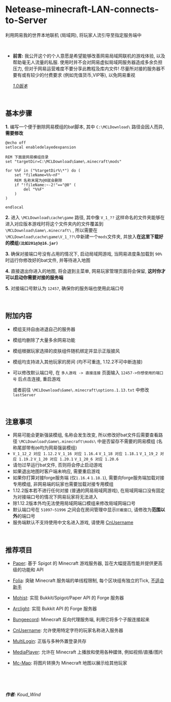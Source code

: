 # Netease-minecraft-LAN-connects-to-Server
利用网易我的世界本地联机 (局域网), 将玩家人流引导至指定服务端中

<br>

* **前言:** 我公开这个的个人意愿是希望能够改善网易局域网联机的游戏体验, 以及帮助毫无人流量的私服. 使用时并不会对网易虚拟局域网服务器造成多余负担压力, 但对于网易运营难度不要分享此教程及库内文件! 尽量所对接的服务器不要有或有较少的付费要求 (例如充值货币,VIP等), 以免网易重视

  *[1.0版本](https://github.com/Koud-Wind/Netease-minecraft-LAN-connects-to-Server/tree/main-1.0)*
<br>

## 基本步骤

**1.** 编写一个便于删除网易模组的bat脚本, 其中 `C:\MCLDownload\` 路径会因人而异, **需要修改**

```
@echo off
setlocal enabledelayedexpansion

REM 下面是网易模组目录
set "targetDir=C:\MCLDownload\Game\.minecraft\mods"

for %%F in ("%targetDir%\*") do (
    set "fileName=%%~nF"
    REM 名称末尾为@0就会删除
    if "!fileName:~-2!"=="@0" (
        del "%%F"
    )
)

endlocal

```

**2.** 进入 `\MCLDownload\cache\game` 路径, 其中像 `V_1_??` 这样命名的文件夹能够在进入对应版本游戏时将这个文件夹内的文件覆盖到 `\MCLDownload\Game\.minecraft\` , 所以需要在`\MCLDownload\cache\game\V_1_??\`中新建一个`mods`文件夹, 并放入**在这里下载好的模组`(比如201@3@16.jar)`**

**3.** 确保对接端口号没有占用的情况下, 启动局域网游戏, 当网易进度条加载到 `90%` 时运行你修改好的bat文件, 并等待进入地图

**4.** 直接退出你进入的地图, 将会退到主菜单, 网易玩家管理页面将会保留, **这时你才可以启动你需要对接的服务端**

**5.** 对接端口号默认为 `12457`, 确保你的服务端也使用此端口号

<br>

## 附加内容
+ 模组支持自由进退自己的服务器
+ 模组均删除了大量多余网易功能
+ 模组根据玩家选择的皮肤组件随机绑定并显示正版披风
+ 模组均支持进入其他玩家的房间 (均不可重连, 1.12.2不可中断连接)

+ 可以修改默认端口号, 在 `多人游戏 -> 直接连接` 页面输入 `12457->你想使用的端口号` 后点击连接, 重启游戏
  
  或者前往 `\MCLDownload\Game\.minecraft\options.1.13.txt` 中修改 `lastServer`

<br>

## 注意事项
+ 网易可能会更新强装模组, 名称会发生改变, 所以修改好bat文件后需要查看路径 `\MCLDownload\Game\.minecraft\mods\` 中是否留存不需要的网易模组 (名称尾部带有`@0`均为网易强装模组)
+ `V_1_12_2 对应 1.12.2`
  `V_1_16 对应 1.16.4`
  `V_1_18 对应 1.18.1`
  `V_1_19_2 对应 1.19.2`
  `V_1_20 对应 1.20.1`
  `V_1_20_6 对应 1.20.6`
+ 请勿过早运行bat文件, 否则将会停止启动游戏
+ 如果退出地图时客户端未响应, 需要重启游戏
+ 如果你打算对接forge服务端 (仅`1.16.4` `1.18.1`), 需要向forge服务端加载对接专用模组, 非网易端的玩家也需要加载对接专用模组
+ 1.12.2版本若不进行任何对接 (普通的网易局域网游戏), 在局域网端口没有固定为对接端口号的情况下网易玩家将无法进入
+ 除1.12.2版本外均无法使用局域网端口模组来修改局域网端口号
+ 默认端口号在 `51097~51996` 之间会在房间管理中显示`拦截窗口`, 请修改为**范围以外**的端口号
+ 服务端默认不支持使用中文名进入游戏, 请使用 [CnUsername](https://github.com/XPPlugins/CnUsername)

<br>

## 推荐项目
- [Paper](https://papermc.io/downloads/all): 基于 Spigot 的 Minecraft 游戏服务器, 旨在大幅提高性能并提供更高级的功能和 API
- [Folia](https://github.com/PaperMC/Folia): 突破 Minecraft 服务端的单线程限制, 每个区块组有独立的Tick, [不适合新手](https://docs.papermc.io/folia/faq)
- [Mohist](https://mohistmc.cn/software/mohist): 实现 Bukkit/Spigot/Paper API 的 Forge 服务器
- [Arclight](https://arclight.izzel.io): 实现 Bukkit API 的 Forge 服务器
- [Bungeecord](https://www.spigotmc.org/wiki/bungeecord-installation): Minecraft 反向代理服务端, 利用它将多个子服连接起来


- [CnUsername](https://github.com/XPPlugins/CnUsername): 允许使用特定字符的玩家名称进入服务器
- [MultiLogin](https://github.com/CaaMoe/MultiLogin): 正版与多种外置登录共存


- [MediaPlayer](https://www.spigotmc.org/resources/119570): 允许在 Minecraft 上播放和使用各种媒体, 例如视频/直播/图片


- [Mc-Map](https://mc-map.djfun.de/faq.html): 将图片转换为 Minecraft 地图以展示给其他玩家


<br>
<br>
<br>

***作者:** Koud_Wind*
